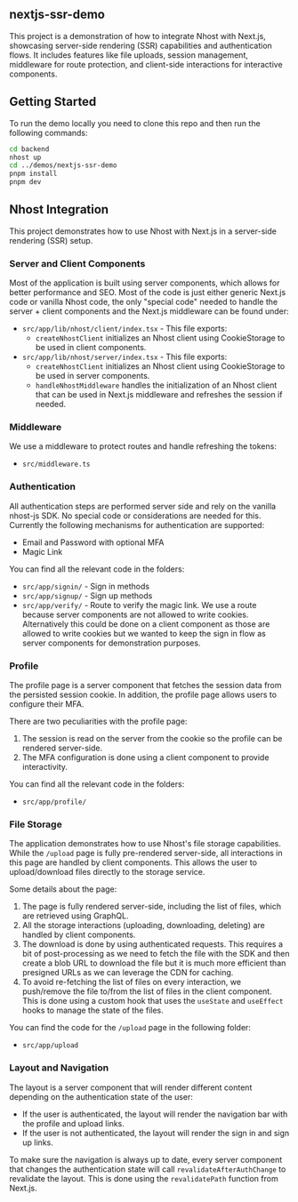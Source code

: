 ## nextjs-ssr-demo

This project is a demonstration of how to integrate Nhost with Next.js, showcasing server-side rendering (SSR) capabilities and authentication flows. It includes features like file uploads, session management, middleware for route protection, and client-side interactions for interactive components.

## Getting Started

To run the demo locally you need to clone this repo and then run the following commands:

```bash
cd backend
nhost up
cd ../demos/nextjs-ssr-demo
pnpm install
pnpm dev
```

## Nhost Integration

This project demonstrates how to use Nhost with Next.js in a server-side rendering (SSR) setup.

### Server and Client Components

Most of the application is built using server components, which allows for better performance and SEO. Most of the code is just either generic Next.js code or vanilla Nhost code, the only "special code" needed to handle the server + client components and the Next.js middleware can be found under:

- `src/app/lib/nhost/client/index.tsx` - This file exports:
  - `createNhostClient` initializes an Nhost client using CookieStorage to be used in client components.
- `src/app/lib/nhost/server/index.tsx` - This file exports:
  - `createNhostClient` initializes an Nhost client using CookieStorage to be used in server components.
  - `handleNhostMiddleware` handles the initialization of an Nhost client that can be used in Next.js middleware and refreshes the session if needed.

### Middleware

We use a middleware to protect routes and handle refreshing the tokens:

- `src/middleware.ts`

### Authentication

All authentication steps are performed server side and rely on the vanilla nhost-js SDK. No special code or considerations are needed for this. Currently the following mechanisms for authentication are supported:

- Email and Password with optional MFA
- Magic Link

You can find all the relevant code in the folders:
- `src/app/signin/` - Sign in methods
- `src/app/signup/` - Sign up methods
- `src/app/verify/` -  Route to verify the magic link. We use a route because server components are not allowed to write cookies. Alternatively this could be done on a client component as those are allowed to write cookies but we wanted to keep the sign in flow as server components for demonstration purposes.

### Profile

The profile page is a server component that fetches the session data from the persisted session cookie. In addition, the profile page allows users to configure their MFA.

There are two peculiarities with the profile page:

1. The session is read on the server from the cookie so the profile can be rendered server-side.
2. The MFA configuration is done using a client component to provide interactivity.

You can find all the relevant code in the folders:

- `src/app/profile/`

### File Storage

The application demonstrates how to use Nhost's file storage capabilities. While the `/upload` page is fully pre-rendered server-side, all interactions in this page are handled by client components. This allows the user to upload/download files directly to the storage service.

Some details about the page:

1. The page is fully rendered server-side, including the list of files, which are retrieved using GraphQL.
2. All the storage interactions (uploading, downloading, deleting) are handled by client components.
3. The download is done by using authenticated requests. This requires a bit of post-processing as we need to fetch the file with the SDK and then create a blob URL to download the file but it is much more efficient than presigned URLs as we can leverage the CDN for caching.
4. To avoid re-fetching the list of files on every interaction, we push/remove the file to/from the list of files in the client component. This is done using a custom hook that uses the `useState` and `useEffect` hooks to manage the state of the files.

You can find the code for the `/upload` page in the following folder:

- `src/app/upload`

### Layout and Navigation

The layout is a server component that will render different content depending on the authentication state of the user:

- If the user is authenticated, the layout will render the navigation bar with the profile and upload links.
- If the user is not authenticated, the layout will render the sign in and sign up links.

To make sure the navigation is always up to date, every server component that changes the authentication state will call `revalidateAfterAuthChange` to revalidate the layout. This is done using the `revalidatePath` function from Next.js.
